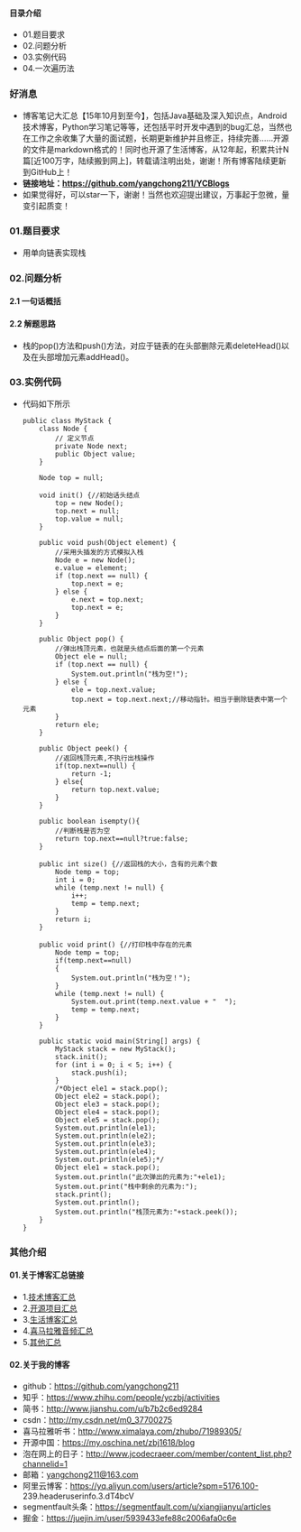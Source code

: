 #### 目录介绍
- 01.题目要求
- 02.问题分析
- 03.实例代码
- 04.一次遍历法



### 好消息
- 博客笔记大汇总【15年10月到至今】，包括Java基础及深入知识点，Android技术博客，Python学习笔记等等，还包括平时开发中遇到的bug汇总，当然也在工作之余收集了大量的面试题，长期更新维护并且修正，持续完善……开源的文件是markdown格式的！同时也开源了生活博客，从12年起，积累共计N篇[近100万字，陆续搬到网上]，转载请注明出处，谢谢！所有博客陆续更新到GitHub上！
- **链接地址：https://github.com/yangchong211/YCBlogs**
- 如果觉得好，可以star一下，谢谢！当然也欢迎提出建议，万事起于忽微，量变引起质变！




### 01.题目要求
- 用单向链表实现栈


### 02.问题分析
#### 2.1 一句话概括



#### 2.2 解题思路
- 栈的pop()方法和push()方法，对应于链表的在头部删除元素deleteHead()以及在头部增加元素addHead()。


### 03.实例代码
- 代码如下所示
    ```
    public class MyStack {
        class Node {
            // 定义节点
            private Node next;
            public Object value;
        }
    
        Node top = null;
    
        void init() {//初始话头结点
            top = new Node();
            top.next = null;
            top.value = null;
        }
    
        public void push(Object element) {
            //采用头插发的方式模拟入栈
            Node e = new Node();
            e.value = element;
            if (top.next == null) {
                top.next = e;
            } else {
                e.next = top.next;
                top.next = e;
            }
        }
    
        public Object pop() {
            //弹出栈顶元素，也就是头结点后面的第一个元素
            Object ele = null;
            if (top.next == null) {
                System.out.println("栈为空!");
            } else {
                ele = top.next.value;
                top.next = top.next.next;//移动指针。相当于删除链表中第一个元素
            }
            return ele;
        }
    
        public Object peek() {
            //返回栈顶元素,不执行出栈操作
            if(top.next==null) {
                return -1;
            } else{
                return top.next.value;
            }
        }
        
        public boolean isempty(){
            //判断栈是否为空
            return top.next==null?true:false;
        }
        
        public int size() {//返回栈的大小，含有的元素个数
            Node temp = top;
            int i = 0;
            while (temp.next != null) {
                i++;
                temp = temp.next;
            }
            return i;
        }
    
        public void print() {//打印栈中存在的元素
            Node temp = top;
            if(temp.next==null)
            {
                System.out.println("栈为空！");
            }
            while (temp.next != null) {
                System.out.print(temp.next.value + "  ");
                temp = temp.next;
            }
        }
    
        public static void main(String[] args) {
            MyStack stack = new MyStack();
            stack.init();
            for (int i = 0; i < 5; i++) {
                stack.push(i);
            }
            /*Object ele1 = stack.pop();
            Object ele2 = stack.pop();
            Object ele3 = stack.pop();
            Object ele4 = stack.pop();
            Object ele5 = stack.pop();
            System.out.println(ele1);
            System.out.println(ele2);
            System.out.println(ele3);
            System.out.println(ele4);
            System.out.println(ele5);*/
            Object ele1 = stack.pop();
            System.out.println("此次弹出的元素为:"+ele1);
            System.out.print("栈中剩余的元素为:");
            stack.print();
            System.out.println();
            System.out.println("栈顶元素为:"+stack.peek());
        }
    }
    ```



### 其他介绍
#### 01.关于博客汇总链接
- 1.[技术博客汇总](https://www.jianshu.com/p/614cb839182c)
- 2.[开源项目汇总](https://blog.csdn.net/m0_37700275/article/details/80863574)
- 3.[生活博客汇总](https://blog.csdn.net/m0_37700275/article/details/79832978)
- 4.[喜马拉雅音频汇总](https://www.jianshu.com/p/f665de16d1eb)
- 5.[其他汇总](https://www.jianshu.com/p/53017c3fc75d)



#### 02.关于我的博客
- github：https://github.com/yangchong211
- 知乎：https://www.zhihu.com/people/yczbj/activities
- 简书：http://www.jianshu.com/u/b7b2c6ed9284
- csdn：http://my.csdn.net/m0_37700275
- 喜马拉雅听书：http://www.ximalaya.com/zhubo/71989305/
- 开源中国：https://my.oschina.net/zbj1618/blog
- 泡在网上的日子：http://www.jcodecraeer.com/member/content_list.php?channelid=1
- 邮箱：yangchong211@163.com
- 阿里云博客：https://yq.aliyun.com/users/article?spm=5176.100- 239.headeruserinfo.3.dT4bcV
- segmentfault头条：https://segmentfault.com/u/xiangjianyu/articles
- 掘金：https://juejin.im/user/5939433efe88c2006afa0c6e




